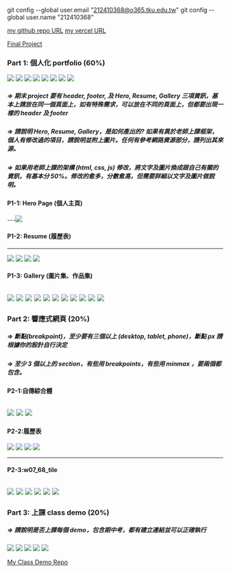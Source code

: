 git config --global user.email "212410368@o365.tku.edu.tw"
git config --global user.name "212410368"

[my github repo URL](https://github.com/github212410368/1121-sweb-demo-212410368)
[my vercel URL](https://github.com/github212410368/resume.git)

[Final Project](https://1121-sweb-demo-212410368-tsfw.vercel.app)

### Part 1: 個人化 portfolio (60%)
![](1.png)
![](2.png)
![](3.png)
![](4.png)
![](5.png)
![](6.png)
![](7.png)
![](8.png)
##### => 期末 project 要有 header, footer, 及 Hero, Resume, Gallery 三項資訊，基本上請放在同一個頁面上，如有特殊需求，可以放在不同的頁面上，但都要出現一樣的 header 及 footer

##### => 請說明 Hero, Resume, Gallery，是如何產出的? 如果有異於老師上課框架，個人有修改過的項目，請說明並附上圖片。任何有參考網路資源部分，請列出其來源。

##### => 如果用老師上課的架構 (html, css, js) 修改，將文字及圖片換成跟自己有關的資訊，有基本分 50%。修改的愈多，分數愈高，但需要詳細以文字及圖片做說明。

#### P1-1: Hero Page (個人主頁)

---![](1.png)

#### P1-2: Resume (履歷表)



---
![](166.png)
![](165.png)
![](155.png)
![](154.png)

#### P1-3: Gallery (圖片集、作品集)

![](01.png)
![](02.png)
![](03.png)
![](04.png)
![](05.png)
![](06.png)
![](07.png)
![](08.png)
![](09.png)
![](10.png)
![](11.png)
---

### Part 2: 響應式網頁 (20%)

##### => 斷點(breakpoint)，至少要有三個以上 (desktop, tablet, phone)，斷點 px 請根據你的設計自行決定

##### => 至少 3 個以上的 section，有些用 breakpoints，有些用 minmax ，要兩個都包含。

#### P2-1:自傳綜合體
![](501.png)
![](502.png)
![](503.png)
---

#### P2-2:履歷表
![](601.png)
![](602.png)
![](603.png)
![](604.png)

---

#### P2-3:w07_68_tile
![](001.png)
![](002.png)
![](003.png)
![](004.png)
![](005.png)
![](006.png)
---

### Part 3: 上課 class demo (20%)

##### => 請說明是否上課每個 demo，包含期中考，都有建立連結並可以正確執行

![](111.png)
![](010.png)
![](020.png)
![](030.png)
![](040.png)


[My Class Demo Repo](https://1121-sweb-demo-212410368-tsfw.vercel.app)
